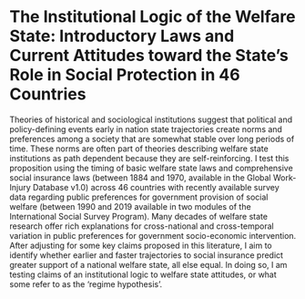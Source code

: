 # The Institutional Logic of the Welfare State: Introductory Laws and Current Attitudes toward the State’s Role in Social Protection in 46 Countries


Theories of historical and sociological institutions suggest that political and policy-defining events early in nation state trajectories create norms and preferences among a society that are somewhat stable over long periods of time. These norms are often part of theories describing welfare state institutions as path dependent because they are self-reinforcing. I test this proposition using the timing of basic welfare state laws and comprehensive social insurance laws (between 1884 and 1970, available in the Global Work-Injury Database v1.0) across 46 countries with recently available survey data regarding public preferences for government provision of social welfare (between 1990 and 2019 available in two modules of the International Social Survey Program). Many decades of welfare state research offer rich explanations for cross-national and cross-temporal variation in public preferences for government socio-economic intervention. After adjusting for some key claims proposed in this literature, I aim to identify whether earlier and faster trajectories to social insurance predict greater support of a national welfare state, all else equal. In doing so, I am testing claims of an institutional logic to welfare state attitudes, or what some refer to as the ‘regime hypothesis’.
